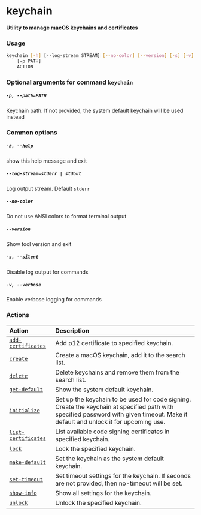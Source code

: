 
keychain
========


**Utility to manage macOS keychains and certificates**
### Usage
```bash
keychain [-h] [--log-stream STREAM] [--no-color] [--version] [-s] [-v]
    [-p PATH]
    ACTION
```
### Optional arguments for command `keychain`

##### `-p, --path=PATH`


Keychain path. If not provided, the system default keychain will be used instead
### Common options

##### `-h, --help`


show this help message and exit
##### `--log-stream=stderr | stdout`


Log output stream. Default `stderr`
##### `--no-color`


Do not use ANSI colors to format terminal output
##### `--version`


Show tool version and exit
##### `-s, --silent`


Disable log output for commands
##### `-v, --verbose`


Enable verbose logging for commands
### Actions

|Action|Description|
| :--- | :--- |
|[<nobr><code>add-certificates</code></nobr>](add-certificates.md)|Add p12 certificate to specified keychain.|
|[<nobr><code>create</code></nobr>](create.md)|Create a macOS keychain, add it to the search list.|
|[<nobr><code>delete</code></nobr>](delete.md)|Delete keychains and remove them from the search list.|
|[<nobr><code>get-default</code></nobr>](get-default.md)|Show the system default keychain.|
|[<nobr><code>initialize</code></nobr>](initialize.md)|Set up the keychain to be used for code signing. Create the keychain         at specified path with specified password with given timeout.         Make it default and unlock it for upcoming use.|
|[<nobr><code>list-certificates</code></nobr>](list-certificates.md)|List available code signing certificates in specified keychain.|
|[<nobr><code>lock</code></nobr>](lock.md)|Lock the specified keychain.|
|[<nobr><code>make-default</code></nobr>](make-default.md)|Set the keychain as the system default keychain.|
|[<nobr><code>set-timeout</code></nobr>](set-timeout.md)|Set timeout settings for the keychain.         If seconds are not provided, then no-timeout will be set.|
|[<nobr><code>show-info</code></nobr>](show-info.md)|Show all settings for the keychain.|
|[<nobr><code>unlock</code></nobr>](unlock.md)|Unlock the specified keychain.|
